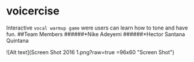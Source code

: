 # voicercise
Interactive `vocal warmup game` were users can learn how to tone and have fun.
##Team Members
######*Nike Adeyemi
######*Hector Santana Quintana

![Alt text](Screen Shot 2016 1.png?raw=true =96x60 "Screen Shot")

